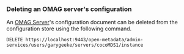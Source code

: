 <!-- SPDX-License-Identifier: CC-BY-4.0 -->
<!-- Copyright Contributors to the ODPi Egeria project. -->

### Deleting an OMAG server's configuration

An [OMAG Server](/concepts/omag-server)'s configuration document can be deleted from the configuration store using the following command.

```
DELETE https://localhost:9443/open-metadata/admin-services/users/garygeeke/servers/cocoMDS1/instance
```



